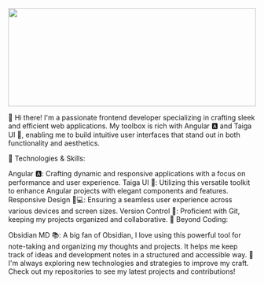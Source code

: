 <img src="https://i.imgur.com/VnAhquI.png" width="100%" height="200px">

👋 Hi there! I'm a passionate frontend developer specializing in crafting sleek and efficient web applications. My toolbox is rich with Angular 🅰️ and Taiga UI 🐯, enabling me to build intuitive user interfaces that stand out in both functionality and aesthetics.

🔧 Technologies & Skills:

Angular 🅰️: Crafting dynamic and responsive applications with a focus on performance and user experience.
Taiga UI 🐯: Utilizing this versatile toolkit to enhance Angular projects with elegant components and features.
Responsive Design 📱💻: Ensuring a seamless user experience across various devices and screen sizes.
Version Control 🔄: Proficient with Git, keeping my projects organized and collaborative.
📝 Beyond Coding:

Obsidian MD 📚: A big fan of Obsidian, I love using this powerful tool for note-taking and organizing my thoughts and projects. It helps me keep track of ideas and development notes in a structured and accessible way.
🚀 I'm always exploring new technologies and strategies to improve my craft. Check out my repositories to see my latest projects and contributions!

